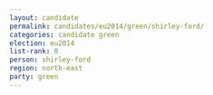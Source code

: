 ```yaml
---
layout: candidate
permalink: candidates/eu2014/green/shirley-ford/
categories: candidate green
election: eu2014
list-rank: 0
person: shirley-ford
region: north-east
party: green
---
```

